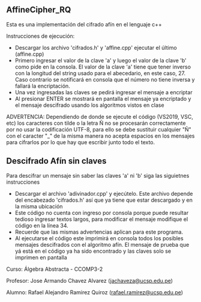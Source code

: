 ## AffineCipher_RQ

Esta es una implementación del cifrado afín en el lenguaje c++ 

Instrucciones de ejecución:
* Descargar los archivo 'cifrados.h' y 'affine.cpp' ejecutar el último (affine.cpp)
* Primero ingresar el valor de la clave 'a' y luego el valor de la clave 'b' como pide en la consola. El valor de la clave 'a' tiene que tener inverso con la longitud del string usado para el abecedario, en este caso, 27. Caso contrario se notificará en consola que el número no tiene inversa y fallará la encriptación.
* Una vez ingresadas las claves se pedirá ingresar el mensaje a encriptar
* Al presionar ENTER se mostrará en pantalla el mensaje ya encriptado y el mensaje descifrado usando los algoritmos vistos en clase

ADVERTENCIA: Dependiendo de donde se ejecute el código (VS2019, VSC, etc) los caracteres con tilde o la letra Ñ no se procesarán correctamente por no usar la codificación UTF-8, para ello se debe sustituir cualquier "Ñ" con el caracter "_" de la misma manera no acepta espacios en los mensajes para cifrarlos por lo que hay que escribir junto todo el texto.


## Descifrado Afín sin claves

Para descifrar un mensaje sin saber las claves 'a' ni 'b' siga las siguietnes instrucciones
*  Descargar el archivo 'adivinador.cpp' y ejecútelo. Este archivo depende del encabezado 'cifrados.h' así que ya tiene que estar descargado y en la misma ubicación
*  Este código no cuenta con ingreso por consola porque puede resultar tedioso ingresar textos largos, para modificar el mensaje modifique el código en la línea 34.
*  Recuerde que las mismas advertencias aplican para este programa.
*  Al ejecutarse el código este imprimirá en consola todos los posibles mensajes descifrados con el algoritmo afín. El mensaje de prueba que yá está en el código ya ha sido encontrado y las claves solo se imprimen en pantalla





Curso: Álgebra Abstracta - CCOMP3-2

Profesor: Jose Armando Chavez Alvarez (jachaveza@ucsp.edu.pe)

Alumno: Rafael Alejandro Ramirez Quiroz (rafael.ramirez@ucsp.edu.pe)


